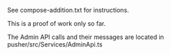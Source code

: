 See compose-addition.txt for instructions.

This is a proof of work only so far. 

The Admin API calls and their messages are located in pusher/src/Services/AdminApi.ts
